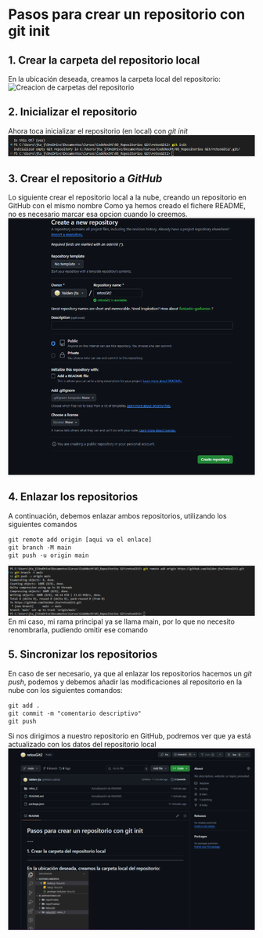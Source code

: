 # Pasos para crear un repositorio con **git init**

  
## 1. Crear la carpeta del repositorio local

  
En la ubicación deseada, creamos la carpeta local del repositorio:
![Creacion de carpetas del repositorio](./retos_2/1%20-%20Creación%20carpetas.png)

  
## 2. Inicializar el repositorio

  
Ahora toca inicializar el repositorio (en local) con _git init_
![git init](./retos_2/2%20-%20Inicializar%20repositorio.png)

  
## 3. Crear el repositorio a _GitHub_

  
Lo siguiente crear el repositorio local a la nube, creando un repositorio en GitHub con el mismo nombre
Como ya hemos creado el fichere README, no es necesario marcar esa opcion cuando lo creemos.
![Crear repositorio en GitHun](./retos_2/3%20-%20Crear%20repositorio%20en%20GitHub.png)

  
## 4. Enlazar los repositorios

  
A continuación, debemos enlazar ambos repositorios, utilizando los siguientes comandos
  
```
git remote add origin [aqui va el enlace]
git branch -M main
git push -u origin main
```
![Enlazar repositorios](./retos_2/4%20-%20Enlazar%20repositorios.png)
En mi caso, mi rama principal ya se llama main, por lo que no necesito renombrarla, pudiendo omitir ese comando
  
## 5. Sincronizar los repositorios


En caso de ser necesario, ya que al enlazar los repositorios hacemos un *git push*, podemos y debemos añadir
 las modificaciones al repositorio en la nube con los siguientes comandos:

```
git add .
git commit -m "comentario descriptivo"
git push
```
Si nos dirigimos a nuestro repositorio en GitHub, podremos ver que ya está actualizado con los datos del repositorio local
![Repositorios sincronizados](./retos_2/5%20-%20Repositorios%20sincronizados.png)